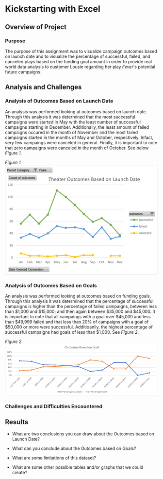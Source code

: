 # Kickstarting with Excel

## Overview of Project

### Purpose 
The purpose of this assignment was to visualize campaign outcomes based on launch date and to visualize the percentage of successful, failed, and canceled plays based on the funding goal amount in order to provide real world data analysis to customer Lousie regarding her play *Fever*'s potential future campaigns. 

## Analysis and Challenges

### Analysis of Outcomes Based on Launch Date
An analysis was performed looking at outcomes based on launch date. Through this analysis it was determined that the most successful campaigns were started in May with the least number of successful campaigns starting in December.  Additionally, the least amount of failed campaigns occured in the month of November and the most failed campaigns started in the months of May and October, respectively. Infact, very few campaings were canceled in general. Finally, it is important to note that zero campaigns were canceled in the month of October. See below *Figure 1*.

*Figure 1*
![Theater_Outcomes_vs_Launch](https://github.com/maureengamache/Module-1-Challenge/blob/main/Theater_Outcomes_vs_Launch.png)

### Analysis of Outcomes Based on Goals
An analysis was performed looking at outcomes based on funding goals. Through this analysis it was determined that the percentage of successful campaigns is higher than the percentage of failed campaigns, between less than $1,000 and $15,000; and then again between $35,000 and $45,000. It is important to note that all campaings with a goal over $45,000  and less than $49,999 failed and that less than 20% of campaigns with a goal of $50,000 or more were successful. Additioanlly, the highest percentage of successful campaigns had goals of less than $1,000.  See *Figure 2*.

*Figure 2*
![Outcomes_vs_Goals](https://github.com/maureengamache/Module-1-Challenge/blob/main/Outcomes_vs_Goals.png)

### Challenges and Difficulties Encountered

## Results

- What are two conclusions you can draw about the Outcomes based on Launch Date?

- What can you conclude about the Outcomes based on Goals?

- What are some limitations of this dataset?

- What are some other possible tables and/or graphs that we could create?
